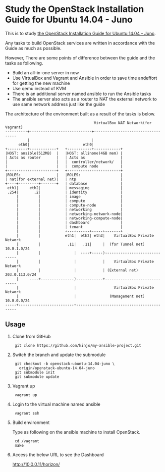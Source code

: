 Study the OpenStack Installation Guide for Ubuntu 14.04 - Juno
====

This is to study [the OpenStack Installation Guide for Ubuntu 14.04 - Juno](http://docs.openstack.org/juno/install-guide/install/apt/content/index.html).

Any tasks to build OpenStack services are written in accordance with the Guide
as much as possible.

However, There are some points of difference between the guide and the tasks as
following.

* Build an all-in-one server in now
* Use VirtualBox and Vagrant and Ansible in order to save time andeffort for
  getting the new machine
* Use qemu instead of KVM
* There is an additional server named ansible to run the Ansible tasks
* The ansible server also acts as a router to NAT the external network to use
  same network address just like the guide

The architecture of the environment built as a result of the tasks is below.

                                            VirtualBox NAT Network(for Vagrant)
    ----------+----------------------------+-----------------------------------
              |                            |
          eth0|                        eth0|
    +---------+------------+   +-----------+------------+
    |HOST: ansible(512MB)  |   |HOST: allinone(4GB mem) |
    | Acts as router       |   | Acts as                |
    |                      |   |  controller/network/   |
    |                      |   |  compute node          |
    +----------------------+   +------------------------+
    |ROLES:                |   |ROLES:                  |
    | nat(for external net)|   | ntp                    |
    +----+---------+-------+   | database               |
     eth1|     eth2|           | messaging              |
     .254|       .2|           | identity               |
         |         |           | image                  |
         |         |           | compute                |
         |         |           | compute-node           |
         |         |           | networking             |
         |         |           | networking-network-node|
         |         |           | networking-compute-node|
         |         |           | dashboard              |
         |         |           | tenant                 |
         |         |           +---+------+-----+-------+
         |         |           eth1|  eth2| eth3|    VirtualBox Private Network
         |         |            .11|   .11|     |  (for Tunnel net) 10.0.1.0/24
         |         |               |  ----+-----)------------------------------
         |         |               |            |    VirtualBox Private Network
         |         |               |            | (External net) 203.0.113.0/24
         |     ----+---------------)------------+------------------------------
         |                         |                 VirtualBox Private Network
         |                         |               (Management net) 10.0.0.0/24
    -----+-------------------------+-------------------------------------------

Usage
---

1. Clone from GitHub

        git clone https://github.com/kinjo/my-ansible-project.git

2. Switch the branch and update the submodule

        git checkout -b openstack-ubuntu-14.04-juno \
          origin/openstack-ubuntu-14.04-juno
        git submodule init
        git submodule update

3. Vagrant up

        vagrant up

4. Login to the virtual machine named ansible

        vagrant ssh

5. Build environment

   Type as following on the ansible machine to install OpenStack.

        cd /vagrant
        make

6. Access the below URL to see the Dashboard

    http://10.0.0.11/horizon/

